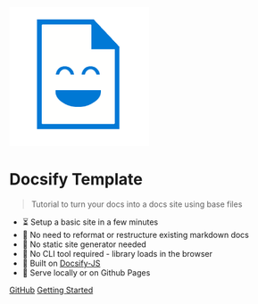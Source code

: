 ![icon](_media/docs_face.png)

# Docsify Template
> Tutorial to turn your docs into a docs site using base files

- :hourglass_flowing_sand: Setup a basic site in a few minutes
- :open_file_folder: No need to reformat or restructure existing markdown docs
- :pushpin: No static site generator needed
- :hammer: No CLI tool required - library loads in the browser
- :nut_and_bolt: Built on [Docsify-JS](https://docsify.js.org/)
- :pizza: Serve locally or on Github Pages

[GitHub](https://github.com/michaelcurrin/docsify-js-tutorial/)
[Getting Started](#docsify-js-tutorial)
